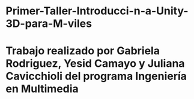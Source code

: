 # Primer-Taller-Introducci-n-a-Unity-3D-para-M-viles

# Trabajo realizado por Gabriela Rodriguez, Yesid Camayo y Juliana Cavicchioli del programa Ingeniería en Multimedia
